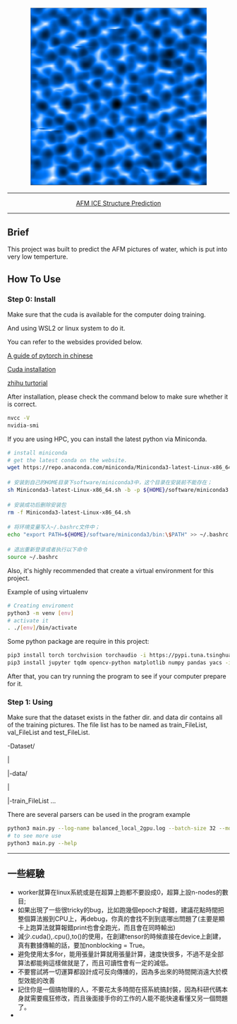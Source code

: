 <div align="center">
<img src="./title.png" width="400px">

______________________________________________________________________

<p align="center">
  <a href="">AFM ICE Structure Prediction</a>
</p>


</div>

______________________________________________________________________

## Brief
This project was built to predict the AFM pictures of water, which is put into very low temperture.

## How To Use

### Step 0: Install

Make sure that the cuda is available for the computer doing training.

And using WSL2 or linux system to do it.

You can refer to the websides provided below.

  <a href="https://datawhalechina.github.io/dive-into-cv-pytorch/#/">A guide of pytorch in chinese</a>

  <a href="https://docs.nvidia.com/cuda/wsl-user-guide/index.html#getting-started-with-cuda-o">Cuda installation</a>

  <a href="https://zhuanlan.zhihu.com/p/149848405">zhihu turtorial</a>

After installation, please check the command below to make sure whether it is correct.

```bash
nvcc -V
nvidia-smi
```

If you are using HPC, you can install the latest python via Miniconda.

```bash
# install miniconda
# get the latest conda on the website.
wget https://repo.anaconda.com/miniconda/Miniconda3-latest-Linux-x86_64.sh

# 安装到自己的HOME目录下software/miniconda3中，这个目录在安装前不能存在；
sh Miniconda3-latest-Linux-x86_64.sh -b -p ${HOME}/software/miniconda3

# 安装成功后删除安装包
rm -f Miniconda3-latest-Linux-x86_64.sh

# 将环境变量写入~/.bashrc文件中；
echo "export PATH=${HOME}/software/miniconda3/bin:\$PATH" >> ~/.bashrc

# 退出重新登录或者执行以下命令
source ~/.bashrc
```

Also, it's highly recommended that create a virtual environment for this project.

Example of using virtualenv

```bash
# Creating enviroment
python3 -m venv [env]
# activate it
. ./[env]/bin/activate
```

Some python package are require in this project:

```bash
pip3 install torch torchvision torchaudio -i https://pypi.tuna.tsinghua.edu.cn/simple
pip3 install jupyter tqdm opencv-python matplotlib numpy pandas yacs -i https://pypi.tuna.tsinghua.edu.cn/simple
```

After that,  you can try running the program to see if your computer prepare for it.

### Step 1: Using
Make sure that the dataset exists in the father dir. and data dir contains all of the training pictures. The file list has to be named as train_FileList, val_FileList and test_FileList.

-Dataset/

|

|-data/

|

|-train_FileList ...

There are several parsers can be used in the program example

```bash
python3 main.py --log-name balanced_local_2gpu.log --batch-size 32 --mode train --worker 12 --model ./model.pkl --dataset bulk_ice --local-epoch 0 --epoch 86 --gpu 0,1
# to see more use
python3 main.py --help
```

______________________________________________________________________

## 一些經驗
- worker就算在linux系統或是在超算上跑都不要設成0，超算上設n-nodes的數目;
- 如果出現了一些很tricky的bug，比如跑幾個epoch才報錯，建議花點時間把整個算法搬到CPU上，再debug，你真的會找不到到底哪出問題了(主要是顯卡上跑算法就算報錯print也會全跑光，而且會在同時輸出)
- 減少.cuda(),.cpu(),to()的使用，在創建tensor的時候直接在device上創建，真有數據傳輸的話，要加nonblocking = True。
- 避免使用太多for，能用張量計算就用張量計算，速度快很多，不過不是全部算法都能夠這樣做就是了，而且可讀性會有一定的減低。
- 不要嘗試將一切運算都設計成可反向傳播的，因為多出來的時間開消遠大於模型效能的改善
- 記住你是一個搞物理的人，不要花太多時間在搭系統搞封裝，因為科研代碼本身就需要瘋狂修改，而且後面接手你的工作的人能不能快速看懂又另一個問題了。
- 